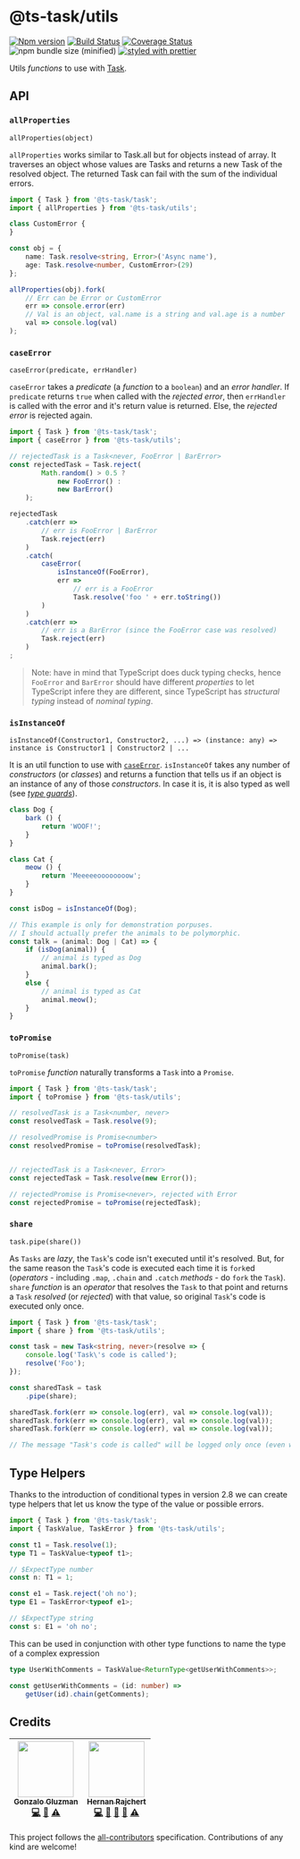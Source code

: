 # @ts-task/utils
[![Npm version](https://img.shields.io/npm/v/@ts-task/utils.svg)](https://www.npmjs.com/package/@ts-task/utils)
[![Build Status](https://travis-ci.com/ts-task/utils.svg?branch=master)](https://travis-ci.com/ts-task/utils)
[![Coverage Status](https://coveralls.io/repos/github/ts-task/utils/badge.svg?branch=master)](https://coveralls.io/github/ts-task/utils?branch=master)
![npm bundle size (minified)](https://img.shields.io/bundlephobia/min/@ts-task/utils.svg)
[![styled with prettier](https://img.shields.io/badge/styled_with-prettier-ff69b4.svg)](https://github.com/prettier/prettier)

Utils _functions_ to use with [Task](https://github.com/ts-task/task).

## API

### `allProperties`

`allProperties(object)`

`allProperties` works similar to Task.all but for objects instead of array. It traverses an object whose values are Tasks and returns a new Task of the resolved object. The returned Task can fail with the sum of the individual errors.

```typescript
import { Task } from '@ts-task/task';
import { allProperties } from '@ts-task/utils';

class CustomError {
}

const obj = {
    name: Task.resolve<string, Error>('Async name'),
    age: Task.resolve<number, CustomError>(29)
};

allProperties(obj).fork(
    // Err can be Error or CustomError
    err => console.error(err)
    // Val is an object, val.name is a string and val.age is a number
    val => console.log(val)
);
```

### `caseError`

`caseError(predicate, errHandler)`

`caseError` takes a _predicate_ (a _function_ to a `boolean`) and an _error handler_. If `predicate` returns `true` when called with the _rejected error_, then `errHandler` is called with the error and it's return value is returned. Else, the _rejected error_ is rejected again.

```typescript
import { Task } from '@ts-task/task';
import { caseError } from '@ts-task/utils';

// rejectedTask is a Task<never, FooError | BarError>
const rejectedTask = Task.reject(
        Math.random() > 0.5 ?
            new FooError() :
            new BarError()
    );

rejectedTask
    .catch(err =>
        // err is FooError | BarError
        Task.reject(err)
    )
    .catch(
        caseError(
            isInstanceOf(FooError),
            err =>
                // err is a FooError
                Task.resolve('foo ' + err.toString())
        )
    )
    .catch(err =>
        // err is a BarError (since the FooError case was resolved)
        Task.reject(err)
    )
;
```

> Note: have in mind that TypeScript does duck typing checks, hence `FooError` and `BarError` should have different _properties_ to let TypeScript infere they are different, since TypeScript has _structural typing_ instead of _nominal typing_.

### `isInstanceOf`

`isInstanceOf(Constructor1, Constructor2, ...) => (instance: any) => instance is Constructor1 | Constructor2 | ...`

It is an util function to use with [`caseError`](https://github.com/ts-task/utils#caseerror). `isInstanceOf` takes any number of _constructors_ (or _classes_) and returns a function that tells us if an object is an instance of any of those _constructors_. In case it is, it is also typed as well (see [_type guards_](https://www.typescriptlang.org/docs/handbook/advanced-types.html#type-guards-and-differentiating-types)).

```typescript
class Dog {
    bark () {
        return 'WOOF!';
    }
}

class Cat {
    meow () {
        return 'Meeeeeoooooooow';
    }
}

const isDog = isInstanceOf(Dog);

// This example is only for demonstration porpuses.
// I should actually prefer the animals to be polymorphic.
const talk = (animal: Dog | Cat) => {
    if (isDog(animal)) {
        // animal is typed as Dog
        animal.bark();
    }
    else {
        // animal is typed as Cat
        animal.meow();
    }
}
```

### `toPromise`

`toPromise(task)`

`toPromise` _function_ naturally transforms a `Task` into a `Promise`.

```typescript
import { Task } from '@ts-task/task';
import { toPromise } from '@ts-task/utils';

// resolvedTask is a Task<number, never>
const resolvedTask = Task.resolve(9);

// resolvedPromise is Promise<number>
const resolvedPromise = toPromise(resolvedTask);


// rejectedTask is a Task<never, Error>
const rejectedTask = Task.resolve(new Error());

// rejectedPromise is Promise<never>, rejected with Error
const rejectedPromise = toPromise(rejectedTask);
```

### `share`

`task.pipe(share())`

As `Tasks` are _lazy_, the `Task`'s code isn't executed until it's resolved. But, for the same reason the `Task`'s code is executed each time it is `fork`ed (_operators_ - including `.map`, `.chain` and `.catch` _methods_ -  do `fork` the `Task`). `share` _function_ is an _operator_ that resolves the `Task` to that point and returns a `Task` _resolved_ (or _rejected_) with that value, so original `Task`'s code is executed only once.

```typescript
import { Task } from '@ts-task/task';
import { share } from '@ts-task/utils';

const task = new Task<string, never>(resolve => {
    console.log('Task\'s code is called');
    resolve('Foo');
});

const sharedTask = task
    .pipe(share);

sharedTask.fork(err => console.log(err), val => console.log(val));
sharedTask.fork(err => console.log(err), val => console.log(val));
sharedTask.fork(err => console.log(err), val => console.log(val));

// The message "Task's code is called" will be logged only once (even when forking multiple times).
```

## Type Helpers
Thanks to the introduction of conditional types in version 2.8 we can create type helpers that let us know the type of the value or possible errors.


```typescript
import { Task } from '@ts-task/task';
import { TaskValue, TaskError } from '@ts-task/utils';

const t1 = Task.resolve(1);
type T1 = TaskValue<typeof t1>;

// $ExpectType number
const n: T1 = 1;

const e1 = Task.reject('oh no');
type E1 = TaskError<typeof e1>;

// $ExpectType string
const s: E1 = 'oh no';
```

This can be used in conjunction with other type functions to name the type of a complex expression

```typescript
type UserWithComments = TaskValue<ReturnType<getUserWithComments>>;

const getUserWithComments = (id: number) =>
    getUser(id).chain(getComments);
```

## Credits

<!-- ALL-CONTRIBUTORS-LIST:START - Do not remove or modify this section -->
<!-- prettier-ignore -->
| [<img src="https://avatars1.githubusercontent.com/u/1573956?v=4" width="100px;"/><br /><sub><b>Gonzalo Gluzman</b></sub>](https://github.com/dggluz)<br />[💻](https://github.com/dggluz/@ts-task/utils/commits?author=dggluz "Code") [📖](https://github.com/dggluz/@ts-task/utils/commits?author=dggluz "Documentation") [⚠️](https://github.com/dggluz/@ts-task/utils/commits?author=dggluz "Tests") | [<img src="https://avatars0.githubusercontent.com/u/2634059?v=4" width="100px;"/><br /><sub><b>Hernan Rajchert</b></sub>](https://github.com/hrajchert)<br />[💻](https://github.com/dggluz/@ts-task/utils/commits?author=hrajchert "Code") [🎨](#design-hrajchert "Design") [📖](https://github.com/dggluz/@ts-task/utils/commits?author=hrajchert "Documentation") [🤔](#ideas-hrajchert "Ideas, Planning, & Feedback") [⚠️](https://github.com/dggluz/@ts-task/utils/commits?author=hrajchert "Tests") |
| :---: | :---: |
<!-- ALL-CONTRIBUTORS-LIST:END -->

This project follows the [all-contributors](https://github.com/kentcdodds/all-contributors) specification. Contributions of any kind are welcome!
